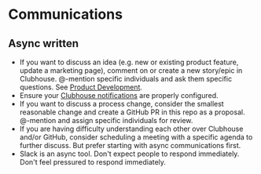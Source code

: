# Communications

## Async written

- If you want to discuss an idea (e.g. new or existing product feature, update a marketing page), comment on or create a new story/epic in Clubhouse. @-mention specific individuals and ask them specific questions. See [Product Development](../product-development/README.md).
- Ensure your [Clubhouse notifications](https://help.clubhouse.io/hc/en-us/sections/201543416-Notifications) are properly configured.
- If you want to discuss a process change, consider the smallest reasonable change and create a GitHub PR in this repo as a proposal. @-mention and assign specific individuals for review.
- If you are having difficulty understanding each other over Clubhouse and/or GitHub, consider scheduling a meeting with a specific agenda to further discuss. But prefer starting with async communications first.
- Slack is an async tool. Don't expect people to respond immediately. Don't feel pressured to respond immediately.
